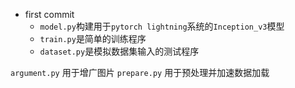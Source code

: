 * first commit
  * `model.py`构建用于`pytorch lightning`系统的`Inception_v3`模型
  * `train.py`是简单的训练程序
  * `dataset.py`是模拟数据集输入的测试程序

`argument.py` 用于增广图片
`prepare.py` 用于预处理并加速数据加载